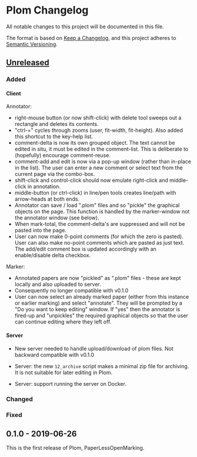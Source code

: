 # Plom Changelog

All notable changes to this project will be documented in this file.

The format is based on [Keep a Changelog](https://keepachangelog.com/en/1.0.0/),
and this project adheres to [Semantic Versioning](https://semver.org/spec/v2.0.0.html).

## [Unreleased]

### Added

#### Client
Annotator:
* right-mouse button (or now shift-click) with delete tool sweeps out a rectangle and deletes its contents.
* "ctrl-=" cycles through zooms (user, fit-width, fit-height). Also added this shortcut to the key-help list.
* comment-delta is now its own grouped object. The text cannot be edited in situ, it must be edited in the comment-list. This is deliberate to (hopefully) encourage comment-reuse.
* comment-add and edit is now via a pop-up window (rather than in-place in the list). The user can enter a new comment or select text from the current page via the combo-box.
* shift-click and control-click should now emulate right-click and middle-click in annotation.
* middle-button (or ctrl-click) in line/pen tools creates line/path with arrow-heads at both ends.
* Annotator can save / load ".plom" files and so "pickle" the graphical objects on the page. This function is handled by the marker-window not the annotator window (see below).
* When mark-total, the comment-delta's are suppressed and will not be pasted into the page.
* User can now make 0-point comments (for which the zero is pasted). User can also make no-point comments which are pasted as just text. The add/edit comment box is updated accordingly with an enable/disable delta checkbox.


Marker:
* Annotated papers are now "pickled" as ".plom" files - these are kept locally and also uploaded to server.
* Consequently no longer compatible with v0.1.0
* User can now select an already marked paper (either from this instance or earlier marking) and select "annotate". They will be prompted by a "Do you want to keep editing" window. If "yes" then the annotator is fired-up and "unpickles" the required graphical objects so that the user can continue editing where they left off.

#### Server
* New server needed to handle upload/download of plom files. Not backward compatible with v0.1.0

* Server: the new `12_archive` script makes a minimal zip file for archiving.
  It is not suitable for later editing in Plom.

* Server: support running the server on Docker.

### Changed

### Fixed


## 0.1.0 - 2019-06-26

This is the first release of Plom, PaperLessOpenMarking.


[Unreleased]: https://gitlab.math.ubc.ca/andrewr/MLP/compare/v0.1.0...master
